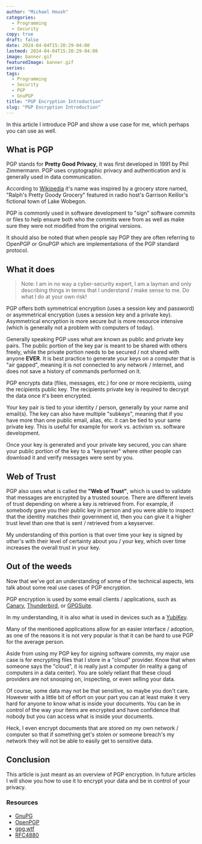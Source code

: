 ```yaml
---
author: "Michael Housh"
categories:
  - Programming
  - Security
copy: true
draft: false
date: 2024-04-04T15:20:29-04:00
lastmod: 2024-04-04T15:20:29-04:00
image: banner.gif
featuredImage: banner.gif
series:
tags:
  - Programming
  - Security
  - PGP
  - GnuPGP
title: "PGP Encryption Introduction"
slug: "PGP Encryption Introduction"
---
```


In this article I introduce PGP and show a use case for me, which perhaps you
can use as well.

## What is PGP

PGP stands for **Pretty Good Privacy**, it was first developed in 1991 by Phil
Zimmermann. PGP uses cryptographic privacy and authentication and is generally
used in data communication.

According to [Wikipedia](https://en.wikipedia.org/wiki/Pretty_Good_Privacy) it's
name was inspired by a grocery store named, "Ralph's Pretty Goody Grocery"
featured in radio host's Garrison Keillor's fictional town of Lake Wobegon.

PGP is commonly used in software development to "sign" software commits or files
to help ensure both who the commits were from as well as make sure they were not
modified from the original versions.

It should also be noted that when people say PGP they are often referring to
OpenPGP or GnuPGP which are implementations of the PGP standard protocol.

## What it does

> Note: I am in no way a cyber-security expert, I am a layman and only
> describing things in terms that I understand / make sense to me. Do what I do
> at your own risk!

PGP offers both symmetrical encryption (uses a session key and password) or
asymmetrical encryption (uses a session key and a private key). Asymmetrical
encryption is more secure but is more resource intensive (which is generally not
a problem with computers of today).

Generally speaking PGP uses what are known as public and private key pairs. The
public portion of the key par is meant to be shared with others freely, while
the private portion needs to be secured / not shared with anyone **EVER**. It is
best practice to generate your keys on a computer that is "air gapped", meaning
it is not connected to any network / internet, and does not save a history of
commands performed on it.

PGP encrypts data (files, messages, etc.) for one or more recipients, using the
recipients public key. The recipients private key is required to decrypt the
data once it's been encrypted.

Your key pair is tied to your identity / person, generally by your name and
email(s). The key can also have multiple "subkeys", meaning that if you have
more than one public email, alias, etc. it can be tied to your same private key.
This is useful for example for work vs. activism vs. software development.

Once your key is generated and your private key secured, you can share your
public portion of the key to a "keyserver" where other people can download it
and verify messages were sent by you.

## Web of Trust

PGP also uses what is called the **"Web of Trust"**, which is used to validate
that messages are encrypted by a trusted source. There are different levels of
trust depending on where a key is retrieved from. For example, if somebody gave
you their public key in person and you were able to inspect that the identity
matches their government id, then you can give it a higher trust level than one
that is sent / retrieved from a keyserver.

My understanding of this portion is that over time your key is signed by other's
with their level of certainty about you / your key, which over time increases
the overall trust in your key.

## Out of the weeds

Now that we've got an understanding of some of the technical aspects, lets talk
about some real use cases of PGP encryption.

PGP encryption is used by some email clients / applications, such as
[Canary](https://canarymail.io/),
[Thunderbird](https://www.thunderbird.net/en-US/thunderbird/115.0/holidayeoy/),
or [GPGSuite](https://gpgtools.tenderapp.com/).

In my understanding, it is also what is used in devices such as a
[YubiKey](https://www.yubico.com/).

Many of the mentioned applications allow for an easier interface / adoption, as
one of the reasons it is not very popular is that it can be hard to use PGP for
the average person.

Aside from using my PGP key for signing software commits, my major use case is
for encrypting files that I store in a "cloud" provider. Know that when someone
says the "cloud", it is really just a computer (in reality a gang of computers
in a data center). You are solely reliant that these cloud providers are not
snooping on, inspecting, or even selling your data.

Of course, some data may not be that sensitive, so maybe you don't care. However
with a little bit of effort on your part you can at least make it very hard for
anyone to know what is inside your documents. You can be in control of the way
your items are encrypted and have confidence that nobody but you can access what
is inside your documents.

Heck, I even encrypt documents that are stored on my own network / computer so
that if something get's stolen or someone breach's my network they will not be
able to easily get to sensitive data.

## Conclusion

This article is just meant as an overview of PGP encryption. In future articles
I will show you how to use it to encrypt your data and be in control of your
privacy.

### Resources

- [GnuPG](https://gnupg.org/)
- [OpenPGP](https://www.openpgp.org/)
- [gpg.wtf](https://gpg.wtf/)
- [RFC4880](https://www.ietf.org/rfc/rfc4880.html)
